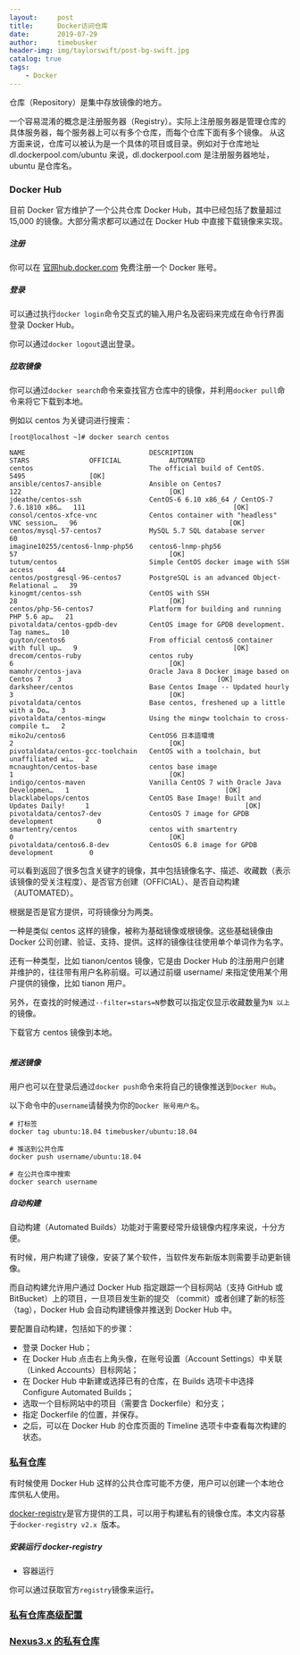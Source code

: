```yaml
---
layout:     post
title:      Docker访问仓库
date:       2019-07-29
author:     timebusker
header-img: img/taylorswift/post-bg-swift.jpg
catalog: true
tags:
    - Docker
---  
```


仓库（Repository）是集中存放镜像的地方。

一个容易混淆的概念是注册服务器（Registry）。实际上注册服务器是管理仓库的具体服务器，每个服务器上可以有多个仓库，而每个仓库下面有多个镜像。
从这方面来说，仓库可以被认为是一个具体的项目或目录。例如对于仓库地址 dl.dockerpool.com/ubuntu 来说，dl.dockerpool.com 是注册服务器地址，ubuntu 是仓库名。

### Docker Hub

目前 Docker 官方维护了一个公共仓库 Docker Hub，其中已经包括了数量超过 15,000 的镜像。大部分需求都可以通过在 Docker Hub 中直接下载镜像来实现。

##### 注册

你可以在 [官网hub.docker.com](https://hub.docker.com) 免费注册一个 Docker 账号。

##### 登录

可以通过执行`docker login`命令交互式的输入用户名及密码来完成在命令行界面登录 Docker Hub。

你可以通过`docker logout`退出登录。

##### 拉取镜像

你可以通过`docker search`命令来查找官方仓库中的镜像，并利用`docker pull`命令来将它下载到本地。

例如以 centos 为关键词进行搜索：

```
[root@localhost ~]# docker search centos

NAME                               DESCRIPTION                                     STARS               OFFICIAL            AUTOMATED
centos                             The official build of CentOS.                   5495                [OK]                
ansible/centos7-ansible            Ansible on Centos7                              122                                     [OK]
jdeathe/centos-ssh                 CentOS-6 6.10 x86_64 / CentOS-7 7.6.1810 x86…   111                                     [OK]
consol/centos-xfce-vnc             Centos container with "headless" VNC session…   96                                      [OK]
centos/mysql-57-centos7            MySQL 5.7 SQL database server                   60                                      
imagine10255/centos6-lnmp-php56    centos6-lnmp-php56                              57                                      [OK]
tutum/centos                       Simple CentOS docker image with SSH access      44                                      
centos/postgresql-96-centos7       PostgreSQL is an advanced Object-Relational …   39                                      
kinogmt/centos-ssh                 CentOS with SSH                                 28                                      [OK]
centos/php-56-centos7              Platform for building and running PHP 5.6 ap…   21                                      
pivotaldata/centos-gpdb-dev        CentOS image for GPDB development. Tag names…   10                                      
guyton/centos6                     From official centos6 container with full up…   9                                       [OK]
drecom/centos-ruby                 centos ruby                                     6                                       [OK]
mamohr/centos-java                 Oracle Java 8 Docker image based on Centos 7    3                                       [OK]
darksheer/centos                   Base Centos Image -- Updated hourly             3                                       [OK]
pivotaldata/centos                 Base centos, freshened up a little with a Do…   3                                       
pivotaldata/centos-mingw           Using the mingw toolchain to cross-compile t…   2                                       
miko2u/centos6                     CentOS6 日本語環境                                   2                                       [OK]
pivotaldata/centos-gcc-toolchain   CentOS with a toolchain, but unaffiliated wi…   2                                       
mcnaughton/centos-base             centos base image                               1                                       [OK]
indigo/centos-maven                Vanilla CentOS 7 with Oracle Java Developmen…   1                                       [OK]
blacklabelops/centos               CentOS Base Image! Built and Updates Daily!     1                                       [OK]
pivotaldata/centos7-dev            CentosOS 7 image for GPDB development           0                                       
smartentry/centos                  centos with smartentry                          0                                       [OK]
pivotaldata/centos6.8-dev          CentosOS 6.8 image for GPDB development         0              
```

可以看到返回了很多包含关键字的镜像，其中包括镜像名字、描述、收藏数（表示该镜像的受关注程度）、是否官方创建（OFFICIAL）、是否自动构建 （AUTOMATED）。

根据是否是官方提供，可将镜像分为两类。

一种是类似 centos 这样的镜像，被称为基础镜像或根镜像。这些基础镜像由 Docker 公司创建、验证、支持、提供。这样的镜像往往使用单个单词作为名字。

还有一种类型，比如 tianon/centos 镜像，它是由 Docker Hub 的注册用户创建并维护的，往往带有用户名称前缀。可以通过前缀 username/ 来指定使用某个用户提供的镜像，比如 tianon 用户。

另外，在查找的时候通过`--filter=stars=N`参数可以指定仅显示收藏数量为`N 以上`的镜像。

下载官方 centos 镜像到本地。

```

```

##### 推送镜像

用户也可以在登录后通过`docker push`命令来将自己的镜像推送到`Docker Hub`。

以下命令中的`username`请替换为你的`Docker 账号用户名`。

```
# 打标签
docker tag ubuntu:18.04 timebusker/ubuntu:18.04

# 推送到公共仓库
docker push username/ubuntu:18.04

# 在公共仓库中搜索
docker search username

```

##### 自动构建

自动构建（Automated Builds）功能对于需要经常升级镜像内程序来说，十分方便。

有时候，用户构建了镜像，安装了某个软件，当软件发布新版本则需要手动更新镜像。

而自动构建允许用户通过 Docker Hub 指定跟踪一个目标网站（支持 GitHub 或 BitBucket）上的项目，一旦项目发生新的提交 （commit）或者创建了新的标签（tag），Docker Hub 会自动构建镜像并推送到 Docker Hub 中。

要配置自动构建，包括如下的步骤：

- 登录 Docker Hub；
- 在 Docker Hub 点击右上角头像，在账号设置（Account Settings）中关联（Linked Accounts）目标网站；
- 在 Docker Hub 中新建或选择已有的仓库，在 Builds 选项卡中选择 Configure Automated Builds；
- 选取一个目标网站中的项目（需要含 Dockerfile）和分支；
- 指定 Dockerfile 的位置，并保存。
- 之后，可以在 Docker Hub 的仓库页面的 Timeline 选项卡中查看每次构建的状态。

### [私有仓库](https://yeasy.gitbooks.io/docker_practice/content/repository/registry.html)

有时候使用 Docker Hub 这样的公共仓库可能不方便，用户可以创建一个本地仓库供私人使用。

[docker-registry](https://docs.docker.com/registry/)是官方提供的工具，可以用于构建私有的镜像仓库。本文内容基于`docker-registry v2.x `版本。

##### 安装运行 docker-registry

- 容器运行

你可以通过获取官方`registry`镜像来运行。


### [私有仓库高级配置](https://yeasy.gitbooks.io/docker_practice/content/repository/registry_auth.html)



### [Nexus3.x 的私有仓库](https://yeasy.gitbooks.io/docker_practice/content/repository/nexus3_registry.html)









































